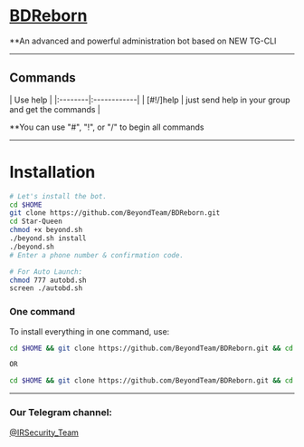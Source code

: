 # [BDReborn](https://telegram.me/BDReborn)

**An advanced and powerful administration bot based on NEW TG-CLI


* * *

## Commands

| Use help |
|:--------|:------------|
| [#!/]help | just send help in your group and get the commands |

**You can use "#", "!", or "/" to begin all commands

* * *

# Installation

```sh
# Let's install the bot.
cd $HOME
git clone https://github.com/BeyondTeam/BDReborn.git
cd Star-Queen
chmod +x beyond.sh
./beyond.sh install
./beyond.sh 
# Enter a phone number & confirmation code.

# For Auto Launch:
chmod 777 autobd.sh
screen ./autobd.sh
```
### One command
To install everything in one command, use:
```sh
cd $HOME && git clone https://github.com/BeyondTeam/BDReborn.git && cd Star-Queen && chmod +x beyond.sh && ./beyond.sh install && ./beyond.sh

OR

cd $HOME && git clone https://github.com/BeyondTeam/BDReborn.git && cd Star-Queen && chmod +x beyond.sh && ./beyond.sh install && chmod 777 autobd.sh && screen ./autobd.sh
```


* * *

### Our Telegram channel:

[@IRSecurity_Team](https://telegram.me/IRSecurity_Team)
